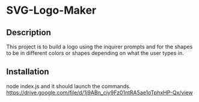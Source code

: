 # SVG-Logo-Maker

## Description
This project is to build a logo using the inquirer prompts and for the shapes to be in different colors or shapes depending on what the user types in. 

## Installation
node index.js and it should launch the commands.
https://drive.google.com/file/d/1j9ABn_ciy9Fz01ntRA5ae1oTphxHP-Qx/view 


